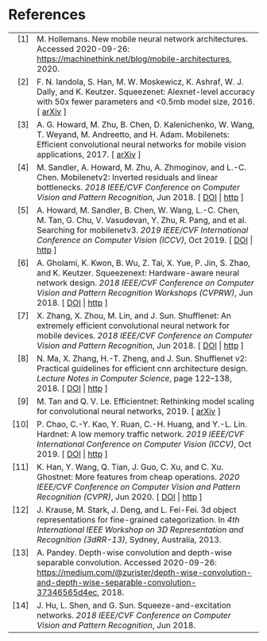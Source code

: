 # References

<!-- This document was automatically generated with bibtex2html 1.95
     (see http://www.lri.fr/~filliatr/bibtex2html/),
     with the following command:
     "C:\Program Files (x86)\Bibtex2html\bibtex2html.exe" -o - -s abbrv -q -nodoc references.bib  -->


<table>

<tr valign="top">
<td align="right" class="bibtexnumber">
[<a name="hollemans2020">1</a>]
</td>
<td class="bibtexitem">
M.&nbsp;Hollemans.
 New mobile neural network architectures.
 Accessed 2020-09-26:
  <a href="https://machinethink.net/blog/mobile-architectures">https://machinethink.net/blog/mobile-architectures</a>, 2020.

</td>
</tr>


<tr valign="top">
<td align="right" class="bibtexnumber">
[<a name="i2016squeezenet">2</a>]
</td>
<td class="bibtexitem">
F.&nbsp;N. Iandola, S.&nbsp;Han, M.&nbsp;W. Moskewicz, K.&nbsp;Ashraf, W.&nbsp;J. Dally, and K.&nbsp;Keutzer.
 Squeezenet: Alexnet-level accuracy with 50x fewer parameters and
  &lt;0.5mb model size, 2016.
[&nbsp;<a href="http://arxiv.org/abs/1602.07360">arXiv</a>&nbsp;]

</td>
</tr>


<tr valign="top">
<td align="right" class="bibtexnumber">
[<a name="howard2017mobilenets">3</a>]
</td>
<td class="bibtexitem">
A.&nbsp;G. Howard, M.&nbsp;Zhu, B.&nbsp;Chen, D.&nbsp;Kalenichenko, W.&nbsp;Wang, T.&nbsp;Weyand,
  M.&nbsp;Andreetto, and H.&nbsp;Adam.
 Mobilenets: Efficient convolutional neural networks for mobile vision
  applications, 2017.
[&nbsp;<a href="http://arxiv.org/abs/1704.04861">arXiv</a>&nbsp;]

</td>
</tr>


<tr valign="top">
<td align="right" class="bibtexnumber">
[<a name="Sandler_2018">4</a>]
</td>
<td class="bibtexitem">
M.&nbsp;Sandler, A.&nbsp;Howard, M.&nbsp;Zhu, A.&nbsp;Zhmoginov, and L.-C. Chen.
 Mobilenetv2: Inverted residuals and linear bottlenecks.
 <em>2018 IEEE/CVF Conference on Computer Vision and Pattern
  Recognition</em>, Jun 2018.
[&nbsp;<a href="http://dx.doi.org/10.1109/cvpr.2018.00474">DOI</a>&nbsp;| 
<a href="http://dx.doi.org/10.1109/CVPR.2018.00474">http</a>&nbsp;]

</td>
</tr>


<tr valign="top">
<td align="right" class="bibtexnumber">
[<a name="Howard_2019">5</a>]
</td>
<td class="bibtexitem">
A.&nbsp;Howard, M.&nbsp;Sandler, B.&nbsp;Chen, W.&nbsp;Wang, L.-C. Chen, M.&nbsp;Tan, G.&nbsp;Chu,
  V.&nbsp;Vasudevan, Y.&nbsp;Zhu, R.&nbsp;Pang, and et&nbsp;al.
 Searching for mobilenetv3.
 <em>2019 IEEE/CVF International Conference on Computer Vision
  (ICCV)</em>, Oct 2019.
[&nbsp;<a href="http://dx.doi.org/10.1109/iccv.2019.00140">DOI</a>&nbsp;| 
<a href="http://dx.doi.org/10.1109/ICCV.2019.00140">http</a>&nbsp;]

</td>
</tr>


<tr valign="top">
<td align="right" class="bibtexnumber">
[<a name="Gholami_2018">6</a>]
</td>
<td class="bibtexitem">
A.&nbsp;Gholami, K.&nbsp;Kwon, B.&nbsp;Wu, Z.&nbsp;Tai, X.&nbsp;Yue, P.&nbsp;Jin, S.&nbsp;Zhao, and K.&nbsp;Keutzer.
 Squeezenext: Hardware-aware neural network design.
 <em>2018 IEEE/CVF Conference on Computer Vision and Pattern
  Recognition Workshops (CVPRW)</em>, Jun 2018.
[&nbsp;<a href="http://dx.doi.org/10.1109/cvprw.2018.00215">DOI</a>&nbsp;| 
<a href="http://dx.doi.org/10.1109/CVPRW.2018.00215">http</a>&nbsp;]

</td>
</tr>


<tr valign="top">
<td align="right" class="bibtexnumber">
[<a name="Zhang_2018">7</a>]
</td>
<td class="bibtexitem">
X.&nbsp;Zhang, X.&nbsp;Zhou, M.&nbsp;Lin, and J.&nbsp;Sun.
 Shufflenet: An extremely efficient convolutional neural network for
  mobile devices.
 <em>2018 IEEE/CVF Conference on Computer Vision and Pattern
  Recognition</em>, Jun 2018.
[&nbsp;<a href="http://dx.doi.org/10.1109/cvpr.2018.00716">DOI</a>&nbsp;| 
<a href="http://dx.doi.org/10.1109/CVPR.2018.00716">http</a>&nbsp;]

</td>
</tr>


<tr valign="top">
<td align="right" class="bibtexnumber">
[<a name="Ma_2018">8</a>]
</td>
<td class="bibtexitem">
N.&nbsp;Ma, X.&nbsp;Zhang, H.-T. Zheng, and J.&nbsp;Sun.
 Shufflenet v2: Practical guidelines for efficient cnn architecture
  design.
 <em>Lecture Notes in Computer Science</em>, page 122–138, 2018.
[&nbsp;<a href="http://dx.doi.org/10.1007/978-3-030-01264-9_8">DOI</a>&nbsp;| 
<a href="http://dx.doi.org/10.1007/978-3-030-01264-9_8">http</a>&nbsp;]

</td>
</tr>


<tr valign="top">
<td align="right" class="bibtexnumber">
[<a name="tan2019efficientnet">9</a>]
</td>
<td class="bibtexitem">
M.&nbsp;Tan and Q.&nbsp;V. Le.
 Efficientnet: Rethinking model scaling for convolutional neural
  networks, 2019.
[&nbsp;<a href="http://arxiv.org/abs/1905.11946">arXiv</a>&nbsp;]

</td>
</tr>


<tr valign="top">
<td align="right" class="bibtexnumber">
[<a name="Chao_2019">10</a>]
</td>
<td class="bibtexitem">
P.&nbsp;Chao, C.-Y. Kao, Y.&nbsp;Ruan, C.-H. Huang, and Y.-L. Lin.
 Hardnet: A low memory traffic network.
 <em>2019 IEEE/CVF International Conference on Computer Vision
  (ICCV)</em>, Oct 2019.
[&nbsp;<a href="http://dx.doi.org/10.1109/iccv.2019.00365">DOI</a>&nbsp;| 
<a href="http://dx.doi.org/10.1109/ICCV.2019.00365">http</a>&nbsp;]

</td>
</tr>


<tr valign="top">
<td align="right" class="bibtexnumber">
[<a name="Han_2020">11</a>]
</td>
<td class="bibtexitem">
K.&nbsp;Han, Y.&nbsp;Wang, Q.&nbsp;Tian, J.&nbsp;Guo, C.&nbsp;Xu, and C.&nbsp;Xu.
 Ghostnet: More features from cheap operations.
 <em>2020 IEEE/CVF Conference on Computer Vision and Pattern
  Recognition (CVPR)</em>, Jun 2020.
[&nbsp;<a href="http://dx.doi.org/10.1109/cvpr42600.2020.00165">DOI</a>&nbsp;| 
<a href="http://dx.doi.org/10.1109/cvpr42600.2020.00165">http</a>&nbsp;]

</td>
</tr>


<tr valign="top">
<td align="right" class="bibtexnumber">
[<a name="KrauseStarkDengFei-Fei_3DRR2013">12</a>]
</td>
<td class="bibtexitem">
J.&nbsp;Krause, M.&nbsp;Stark, J.&nbsp;Deng, and L.&nbsp;Fei-Fei.
 3d object representations for fine-grained categorization.
 In <em>4th International IEEE Workshop on 3D Representation and
  Recognition (3dRR-13)</em>, Sydney, Australia, 2013.

</td>
</tr>


<tr valign="top">
<td align="right" class="bibtexnumber">
[<a name="pandey2018">13</a>]
</td>
<td class="bibtexitem">
A.&nbsp;Pandey.
 Depth-wise convolution and depth-wise separable convolution.
 Accessed 2020-09-26:
  <a href="https://medium.com/@zurister/depth-wise-convolution-and-depth-wise-separable-convolution-37346565d4ec">https://medium.com/@zurister/depth-wise-convolution-and-depth-wise-separable-convolution-37346565d4ec</a>,
  2018.

</td>
</tr>


<tr valign="top">
<td align="right" class="bibtexnumber">
[<a name="Hu_2018">14</a>]
</td>
<td class="bibtexitem">
J.&nbsp;Hu, L.&nbsp;Shen, and G.&nbsp;Sun.
 Squeeze-and-excitation networks.
 <em>2018 IEEE/CVF Conference on Computer Vision and Pattern
  Recognition</em>, Jun 2018.
